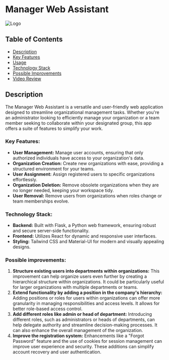 # Manager Web Assistant
![Logo](logo.jpeg)

## Table of Contents
- [Description](#desciption)
- [Key Features](#key-features)
- [Usage](#usage)
- [Technology Stack](#technology-stack)
- [Possible Improvements](#possible-improvements)
- [Video Review](#video-review)


## Description

The Manager Web Assistant is a versatile and user-friendly web application designed to streamline organizational management tasks. Whether you're an administrator looking to efficiently manage your organization or a team member seeking to collaborate within your designated group, this app offers a suite of features to simplify your work.

### Key Features:

- **User Management:** Manage user accounts, ensuring that only authorized individuals have access to your organization's data.
- **Organization Creation:** Create new organizations with ease, providing a structured environment for your teams.
- **User Assignment:** Assign registered users to specific organizations effortlessly.
- **Organization Deletion:** Remove obsolete organizations when they are no longer needed, keeping your workspace tidy.
- **User Removal:** Remove users from organizations when roles change or team memberships evolve.

### Technology Stack:

- **Backend:** Built with Flask, a Python web framework, ensuring robust and secure server-side functionality.
- **Frontend:** Utilizes React for dynamic and responsive user interfaces.
- **Styling:** Tailwind CSS and Material-UI for modern and visually appealing designs.

### Possible improvements: 

1. **Structure existing users into departments within organizations:** This improvement can help organize users even further by creating a hierarchical structure within organizations. It could be particularly useful for larger organizations with multiple departments or teams.
2. **Extend functionality by adding a position in the company's hierarchy:** Adding positions or roles for users within organizations can offer more granularity in managing responsibilities and access levels. It allows for better role-based access control.
3. **Add different roles like admin or head of department:** Introducing different roles, such as administrators or heads of departments, can help delegate authority and streamline decision-making processes. It can also enhance the overall management of the organization.
4. **Improve the registration system:** Enhancements like a "Forgot Password" feature and the use of cookies for session management can improve user experience and security. These additions can simplify account recovery and user authentication.